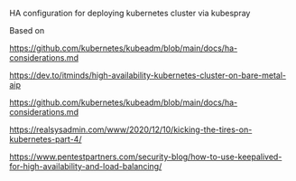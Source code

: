 HA configuration for deploying kubernetes cluster via kubespray


Based on

https://github.com/kubernetes/kubeadm/blob/main/docs/ha-considerations.md

https://dev.to/itminds/high-availability-kubernetes-cluster-on-bare-metal-aip

https://github.com/kubernetes/kubeadm/blob/main/docs/ha-considerations.md

https://realsysadmin.com/www/2020/12/10/kicking-the-tires-on-kubernetes-part-4/

https://www.pentestpartners.com/security-blog/how-to-use-keepalived-for-high-availability-and-load-balancing/
